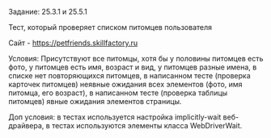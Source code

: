 Задание: 25.3.1 и 25.5.1 

Тест, который проверяет списком питомцев пользователя 

Сайт - https://petfriends.skillfactory.ru

Условия: Присутствуют все питомцы, хотя бы у половины питомцев есть фото, у питомцев есть имя, возраст и вид, у питомцев разные имена, в списке нет повторяющихся питомцев, в написанном тесте (проверка карточек питомцев) неявные ожидания всех элементов (фото, имя питомца, его возраст), в написанном тесте (проверка таблицы питомцев) явные ожидания элементов страницы.

Доп условия: в тестах используется настройка implicitly-wait веб-драйвера, в тестах используются элементы класса WebDriverWait.
